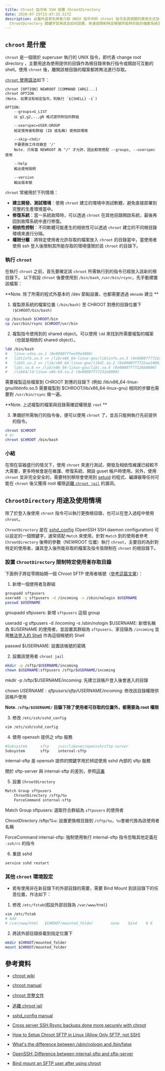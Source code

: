 ```yaml
---
title: Chroot 指令與 SSH 設置 ChrootDirectory
date: 2020-07-25T15:47:15.517Z
description: 此篇內容首先將會介紹 UNIX 指令中的 chroot 指令及其相關的使用方式及情境，並且介紹在 SSH 中的
  ChrootDirectory 關鍵字其用途及如何設置，來達成限制特定帳號所能夠存取的檔案系統及可執行的指令等目的。
---
```

## `chroot` 是什麼

`chroot` 是一個限於 superuser 執行的 UNIX 指令，即代表 change root directory ，主要用途為使用提供的目錄作為根目錄來執行指令或開啟可互動的 shell。使用 `chroot` 後，離開該根目錄的檔案都將無法進行存取。

[`chroot` 使用語法]((http://manpages.ubuntu.com/manpages/focal/zh_TW/man8/chroot.8.html))如下：

```
chroot [OPTION] NEWROOT [COMMAND [ARG]...]
chroot OPTION 
(Note. 如果沒有給定指令，則執行 `${SHELL} -i`)

OPTION:
    --groups=G_LIST 
    以 g1,g2,..,gN 格式提供附加的群組 

    --userspec=USER:GROUP
    給定使用者和群組 (ID 或名稱) 使用該環境

    --skip-chdir
    不要更換工作目錄至 '/'
    Note. 只有當 NEWROOT 為 "/" 才允許，因此較常搭配 --groups, --userspec 使用

    --help
    輸出使用說明

    --version
    輸出版本號
```

`chroot` 常被用於下列情境：

* **建立開發、測試環境**：使用 `chroot` 建立的環境中測試軟體，避免直接部署到完整的生產環境當中。
* **修復系統**：當一系統故障時，可以透過 `chroot` 在其他目錄開啟系統，最後再回到故障系統中進行修復。
* **相依性控制**：不同軟體可能產生的相依性可以透過 `chroot` 建立的不同根目錄環境來進行分隔。
* **權限分離**：將特定使用者允許存取的檔案放入 `chroot` 的目錄當中，當使用者使用 ssh 登入後限制其所能存取的環境僅限於該 `chroot` 的目錄下。

### 執行 `chroot`

在執行 `chroot` 之前，首先要確定該 `chroot` 所需執行到的指令已經放入該新的根目錄下。
以下假設 `chroot` 後要使用到 `/bin/bash`, `/usr/bin/rsync`，先手動建置該檔案：

**Note. 除了所需的程式外基本的 /dev 節點設置，也都需要透過 `mknode` 建立 **
1. 複製原系統的檔案位置 `(/bin/bash)` 至 CHROOT 對應的目錄位置下 `($CHROOT/bin/bash)`

```bash
cp /bin/bash $CHROOT/bin
cp /usr/bin/rsync $CHROOT/usr/bin
```

2. 複製指令使用到的 shared object。可以使用 `ldd` 來找到所需要複製的檔案（也就是相依的 shared object）。

```bash
ldd /bin/bash
#	linux-vdso.so.1 (0x00007ffee39e4000)
#	libtinfo.so.5 => /lib/x86_64-linux-gnu/libtinfo.so.5 (0x00007f7722ca5000)
#	libdl.so.2 => /lib/x86_64-linux-gnu/libdl.so.2 (0x00007f7722aa1000)
#	libc.so.6 => /lib/x86_64-linux-gnu/libc.so.6 (0x00007f77226b0000)
#	/lib64/ld-linux-x86-64.so.2 (0x00007f77231e9000)
```
需要複製這些檔案到 CHROOT 對應的目錄下 (例如 /lib/x86_64-linux-gnu/libtinfo.so.5 需要複製到 $CHROOT/lib/x86_64-linux-gnu)
相同的步驟也需要對 `/usr/bin/rsync` 做一遍。

**Note. 上述複製的檔案與目錄需確認權限是 `root` **

3. 準備好所需執行的指令後，便可以使用 `chroot` 了，並且只能夠執行先前提供的指令。

```bash
chroot $CHROOT
# or
chroot $CHROOT /bin/bash
```

### 小結
在現在容器盛行的情況下，使用 `chroot` 來進行測試、開發及相依性維護已經較不大需要，更多時候會是在維護、修復系統、開設 guset 帳戶時使用。另外，使用 `chroot` 並非完全安全的，需要特別移除會使用到 [setuid](https://man7.org/linux/man-pages/man2/setuid.2.html) 的程式、編譯器等任何可能在 `chroot` 後又獲得 root 權限[逃離 `chroot jail`](https://web.archive.org/web/20160127150916/http://www.bpfh.net/simes/computing/chroot-break.html) 的漏洞。

## `ChrootDirectory` 用途及使用情境
除了於登入後使用 `chroot` 指令可以執行更換根目錄，也可以在登入過程中使用 `chroot`。

`ChrootDirectory` 是在 [sshd_config](https://linux.die.net/man/5/sshd_config) (OpenSSH SSH daemon configuration) 可以設定的一個關鍵字，通常搭配 `Match` 來使用，針對 `Match` 到的使用者參考 `ChrootDirectory` 後帶的參數（NEWROOT 位置）執行 `chroot`，主要目的為針對特定的使用者，讓其登入後所能存取的檔案及指令皆限制在 `chroot` 的根目錄下。

### 設置 `ChrootDirectory` 限制特定使用者存取目錄
下面例子將從零開始開一個 Chroot SFTP 使用者帳號（[參考這篇文章](https://www.thegeekstuff.com/2012/03/chroot-sftp-setup/)）：
1. 新增一個使用者及群組
```bash
groupadd sftpusers
useradd -g sftpusers -d /incoming -s /sbin/nologin $USERNAME
passwd $USERNAME
```
groupadd sftpusers: 新增 `sftpusers` 這個 group

useradd -g sftpusers -d /incoming -s /sbin/nologin $USERNAME: 新增名稱為   $USERNAME 的使用者，並設置其群組為 `sftpusers`、家目錄為 `/incoming` 並用[無法登入的 Shell](http://linux.vbird.org/linux_basic/0410accountmanager.php#nologin) 作為這個帳號的 Shell

passwd $USERNAME: 設置該帳號的密碼

2. 設置該使用者 `chroot jail`
```bash
mkdir -p /sftp/$USERNAME/incoming
chown $USERNAME:sftpusers /sftp/$USERNAME/incoming
```
mkdir -p /sftp/$USERNAME/incoming: 先建立該帳戶登入後會進入的目錄

chown $USERNAME:sftpusers /sftp/$USERNAME/incoming: 修改該目錄權限供該帳戶使用

**Note. `/sftp/$USERNAME/` 目錄下除了使用者可存取的位置外，都需要為 root 權限**

3. 修改 `/etc/ssh/sshd_config`
```bash
vim /etc/ssh/sshd_config
```

4. 使用 openssh 提供之 sftp 服務
```bash
#Subsystem      sftp    /usr/libexec/openssh/sftp-server
Subsystem       sftp    internal-sftp
```
internal-sftp 是 openssh 提供的關鍵字用於辨認使用 sshd 內部的 sftp 服務

關於 sftp-server 與 internal-sftp 的差別，參照[這裏](https://serverfault.com/questions/660160/openssh-difference-between-internal-sftp-and-sftp-server)

5. 設置 `ChrootDirectory`
```bash
Match Group sftpusers
    ChrootDirectory /sftp/%u
    ForceCommand internal-sftp
```
Match Group sftpusers: 選取符合群組為 `sftpusers` 的使用者

ChrootDirectory /sftp/%u: 設置更換根目錄到 `/sftp/%u`，`%u`會被代換為該使用者名稱

ForceCommand internal-sftp: 強制使用執行 internal-sftp 指令忽略其他定義在 `.ssh/rc` 的指令


6. 重啟 sshd
```bash
service sshd restart
```

### 其他 `chroot` 環境設定

- 若有使用非在新目錄下的外部目錄的需要，需要 Bind Mount 到該目錄下的任意位置，作法如下：

1. 修改 `/etc/fstab`(假設外部目錄為 `/var/www/html`)
```bash
vim /etc/fstab
# Add
# /var/www/html   $CHROOT/mounted_folder        none    bind    0 0
```

2. 將該外部目錄掛載到指定位置下
```bash
mkdir $CHROOT/mounted_folder
mount $CHROOT/mounted_folder
```

## 參考資料

- [chroot wiki](https://zh.wikipedia.org/wiki/Chroot)

- [chroot manual](http://manpages.ubuntu.com/manpages/focal/zh_TW/man8/chroot.8.html)

- [chroot 完整文件](https://www.gnu.org/software/coreutils/manual/html_node/chroot-invocation.html#chroot-invocation)

- [逃離 chroot jail](https://web.archive.org/web/20160127150916/http://www.bpfh.net/simes/computing/chroot-break.html)

- [sshd_config manual](https://linux.die.net/man/5/sshd_config)

- [Cross server SSH Rsync backups done more securely with chroot](https://www.marcus-povey.co.uk/2015/04/09/cross-server-ssh-rsync-backups-done-more-securely/)

- [How to Setup Chroot SFTP in Linux (Allow Only SFTP, not SSH)](https://www.thegeekstuff.com/2012/03/chroot-sftp-setup/)

- [What's the difference between /sbin/nologin and /bin/false](https://unix.stackexchange.com/questions/10852/whats-the-difference-between-sbin-nologin-and-bin-false)

- [OpenSSH: Difference between internal-sftp and sftp-server](https://serverfault.com/questions/660160/openssh-difference-between-internal-sftp-and-sftp-server)

- [Bind mount an SFTP user after using chroot](https://support.rackspace.com/how-to/bind-mount-an-sftp-user-after-using-chroot/)